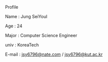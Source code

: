 Profile

Name : Jung SeiYoul

Age  : 24

Major : Computer Science Engineer

univ : KoreaTech

E-mail : jsy6796@nate.com / jsy6796@kut.ac.kr

